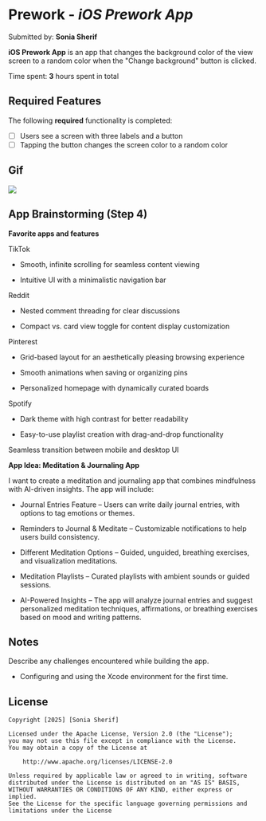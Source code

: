 # Prework - *iOS Prework App*

Submitted by: **Sonia Sherif**

**iOS Prework App** is an app that changes the background color of the view screen to a random color when the "Change background" button is clicked.

Time spent: **3** hours spent in total

## Required Features

The following **required** functionality is completed:

- [ ] Users see a screen with three labels and a button
- [ ] Tapping the button changes the screen color to a random color
 
## Gif
![](https://i.imgur.com/SK2rWnt.gif)

## App Brainstorming (Step 4)
**Favorite apps and features**

TikTok

- Smooth, infinite scrolling for seamless content viewing

- Intuitive UI with a minimalistic navigation bar

Reddit

- Nested comment threading for clear discussions

- Compact vs. card view toggle for content display customization

Pinterest

- Grid-based layout for an aesthetically pleasing browsing experience

- Smooth animations when saving or organizing pins

- Personalized homepage with dynamically curated boards

Spotify

- Dark theme with high contrast for better readability

- Easy-to-use playlist creation with drag-and-drop functionality

Seamless transition between mobile and desktop UI

**App Idea: Meditation & Journaling App**

I want to create a meditation and journaling app that combines mindfulness with AI-driven insights. The app will include:

- Journal Entries Feature – Users can write daily journal entries, with options to tag emotions or themes.

- Reminders to Journal & Meditate – Customizable notifications to help users build consistency.

- Different Meditation Options – Guided, unguided, breathing exercises, and visualization meditations.

- Meditation Playlists – Curated playlists with ambient sounds or guided sessions.

- AI-Powered Insights – The app will analyze journal entries and suggest personalized meditation techniques, affirmations, or breathing exercises based on mood and writing patterns.

## Notes

Describe any challenges encountered while building the app.

- Configuring and using the Xcode environment for the first time.

## License

    Copyright [2025] [Sonia Sherif]

    Licensed under the Apache License, Version 2.0 (the "License");
    you may not use this file except in compliance with the License.
    You may obtain a copy of the License at

        http://www.apache.org/licenses/LICENSE-2.0

    Unless required by applicable law or agreed to in writing, software
    distributed under the License is distributed on an "AS IS" BASIS,
    WITHOUT WARRANTIES OR CONDITIONS OF ANY KIND, either express or implied.
    See the License for the specific language governing permissions and
    limitations under the License
